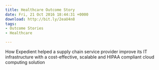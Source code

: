 ```yaml
---
title: Healthcare Outcome Story
date: Fri, 21 Oct 2016 18:44:31 +0000
download: http://bit.ly/2eaU4n8
tags:
- Outcome Stories
- Healthcare

---
```

How Expedient helped a supply chain service provider improve its IT infrastructure with a cost-effective, scalable and HIPAA compliant cloud computing solution